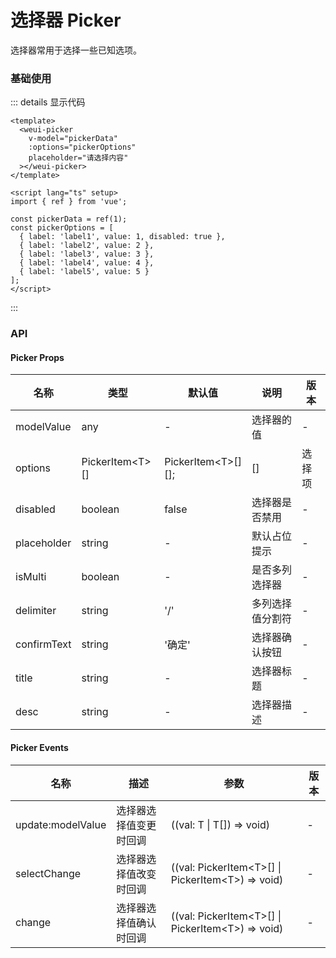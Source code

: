 # 选择器 Picker

选择器常用于选择一些已知选项。

### 基础使用

<custom-picker />

::: details 显示代码
```vue
<template>
  <weui-picker
    v-model="pickerData"
    :options="pickerOptions"
    placeholder="请选择内容"
  ></weui-picker>
</template>

<script lang="ts" setup>
import { ref } from 'vue';

const pickerData = ref(1);
const pickerOptions = [
  { label: 'label1', value: 1, disabled: true },
  { label: 'label2', value: 2 },
  { label: 'label3', value: 3 },
  { label: 'label4', value: 4 },
  { label: 'label5', value: 5 }
];
</script>
```
:::

### API
#### Picker Props
|  名称   | 类型  | 默认值 | 说明 | 版本 |
|  ----  | ----  | ----- | ---- | ----- |
| modelValue  | any | - | 选择器的值 | - | 
| options  | PickerItem\<T\>[] | PickerItem\<T\>[][]; | [] | 选择项 | - |
| disabled | boolean | false | 选择器是否禁用 | - |
| placeholder | string | - | 默认占位提示 | - |
| isMulti | boolean | - | 是否多列选择器 | - |
| delimiter | string | '/' | 多列选择值分割符 | - |
| confirmText | string | '确定' | 选择器确认按钮 | - |
| title | string | - | 选择器标题 | - |
| desc | string | - | 选择器描述 | - |

#### Picker Events
|  名称   | 描述  | 参数 | 版本 |
|  ----  | ----  | ----- | ---- |
| update:modelValue  | 选择器选择值变更时回调 | ((val: T \| T[]) => void) | - |
| selectChange  | 选择器选择值改变时回调 | ((val: PickerItem\<T\>[] \| PickerItem\<T\>) => void) | - |
| change  | 选择器选择值确认时回调 | ((val: PickerItem\<T\>[] \| PickerItem\<T\>) => void) | - |
